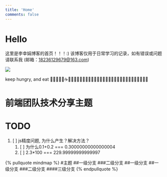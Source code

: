 ```yaml
---
title: 'Home'
comments: false
---
```


<script async defer src="https://buttons.github.io/buttons.js"></script>

# Hello

这里是李幸娟博客的首页！！！:)
该博客仅用于日常学习的记录，如有错误或问题请联系我 (邮箱：18236129679@163.com)


<img src='/Blog/images/home-banner.svg' />


keep hungry, and eat 🥤🐂🍔🍗🍰☕️🍉🍒🍦🍭🌽🍓🍇🥬🥒🥕🥞🧇🥓🥩🍖🌭🍕🥙🌮🥗🥘🍝🍣🍱🍥🍧🍨🧁



# 前端团队技术分享主题



# TODO

1.  [ ]  js精度问题, 为什么产生？解决方法？
    1.  [ ]  为什么0.1+0.2 === 0.30000000000000004
    2.  [ ]  2.3*100 === 229.99999999999997



{% pullquote mindmap %}
#主题
##一级分支
###二级分支
##一级分支
##一级分支
###二级分支
####三级分支
{% endpullquote %}